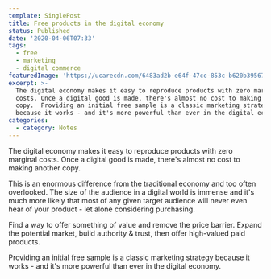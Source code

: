 ```yaml
---
template: SinglePost
title: Free products in the digital economy
status: Published
date: '2020-04-06T07:33'
tags:
  - free
  - marketing
  - digital commerce 
featuredImage: 'https://ucarecdn.com/6483ad2b-e64f-47cc-853c-b620b39567d2/'
excerpt: >-
  The digital economy makes it easy to reproduce products with zero marginal
  costs. Once a digital good is made, there's almost no cost to making another
  copy.  Providing an initial free sample is a classic marketing strategy
  because it works - and it's more powerful than ever in the digital economy.
categories:
  - category: Notes
---
```

The digital economy makes it easy to reproduce products with zero marginal costs. Once a digital good is made, there's almost no cost to making another copy.  

This is an enormous difference from the traditional economy and too often overlooked. The size of the audience in a digital world is immense and it's much more likely that most of any given target audience will never even hear of your product - let alone considering purchasing.

Find a way to offer something of value and remove the price barrier. Expand the potential market, build authority & trust, then offer high-valued paid products.

Providing an initial free sample is a classic marketing strategy because it works - and it's more powerful than ever in the digital economy.
